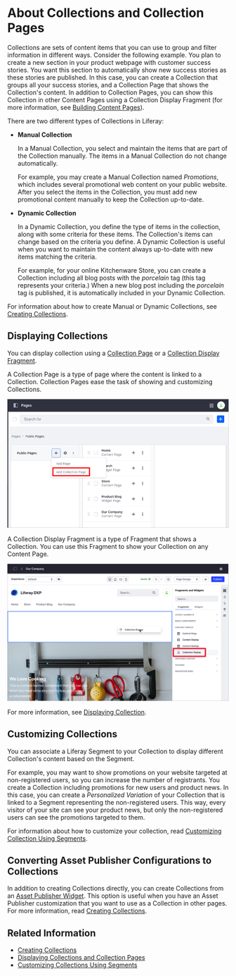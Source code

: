 # About Collections and Collection Pages

Collections are sets of content items that you can use to group and filter information in different ways. Consider the following example. You plan to create a new section in your product webpage with customer success stories. You want this section to automatically show new success stories as these stories are published. In this case, you can create a Collection that groups all your success stories, and a Collection Page that shows the Collection's content. In addition to Collection Pages, you can show this Collection in other Content Pages using a Collection Display Fragment (for more information, see [Building Content Pages](../../site-building/creating-pages/building-and-managing-content-pages/building-content-pages.md)).

There are two different types of Collections in Liferay:

- **Manual Collection**

    In a Manual Collection, you select and maintain the items that are part of the Collection manually. The items in a Manual Collection do not change automatically.

    For example, you may create a Manual Collection named *Promotions*, which includes several promotional web content on your public website. After you select the items in the Collection, you must add new promotional content manually to keep the Collection up-to-date.

- **Dynamic Collection**

    In a Dynamic Collection, you define the type of items in the collection, along with some criteria for these items. The Collection's items can change based on the criteria you define. A Dynamic Collection is useful when you want to maintain the content always up-to-date with new items matching the criteria.

    For example, for your online Kitchenware Store, you can create a Collection including all blog posts with the *porcelain* tag (this tag represents your criteria.) When a new blog post including the *porcelain* tag is published, it is automatically included in your Dynamic Collection.

For information about how to create Manual or Dynamic Collections, see [Creating Collections](./creating-collections.md).

## Displaying Collections

You can display collection using a [Collection Page](./displaying-collections-and-collection-pages.md#displaying-collections-using-a-collection-page) or a [Collection Display Fragment](./displaying-collections-and-collection-pages.md#displaying-collections-using-a-collection-display-fragment).

A Collection Page is a type of page where the content is linked to a Collection. Collection Pages ease the task of showing and customizing Collections.

![You can display your Collection using a Collection Page](./about-collections-and-collection-pages/images/01.png)

A Collection Display Fragment is a type of Fragment that shows a Collection. You can use this Fragment to show your Collection on any Content Page.

![You can show the Collection's content using a Collection Display Fragment](./about-collections-and-collection-pages/images/02.png)

For more information, see [Displaying Collection](./displaying-collections.md).

## Customizing Collections

You can associate a Liferay Segment to your Collection to display different Collection's content based on the Segment.

For example, you may want to show promotions on your website targeted at non-registered users, so you can increase the number of registrants. You create a Collection including promotions for new users and product news. In this case, you can create a *Personalized Variation* of your Collection that is linked to a Segment representing the non-registered users. This way, every visitor of your site can see your product news, but only the non-registered users can see the promotions targeted to them.

For information about how to customize your collection, read [Customizing Collection Using Segments](./customizing-collections-using-segments.md).

## Converting Asset Publisher Configurations to Collections

In addition to creating Collections directly, you can create Collections from an [Asset Publisher Widget](../../site-building/displaying-content/using-the-asset-publisher-widget/displaying-assets-intro.md). This option is useful when you have an Asset Publisher customization that you want to use as a Collection in other pages. For more information, read [Creating Collections](./creating-collections.md#creating-a-collection-from-an-asset-publisher).

## Related Information

- [Creating Collections](./creating-collections.md)
- [Displaying Collections and Collection Pages](./displaying-collections-and-collection-pages.md)
- [Customizing Collections Using Segments](./customizing-collections-using-segments.md)
